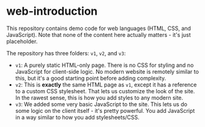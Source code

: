 # web-introduction

This repository contains demo code for web languages (HTML, CSS, and JavaScript). Note that none of the content here actually matters - it's just placeholder.

The repository has three folders: `v1`, `v2`, and `v3`:
- `v1`: A purely static HTML-only page. There is no CSS for styling and no JavaScript for client-side logic. No modern website is remotely similar to this, but it's a good starting point before adding complexity.
- `v2`: This is **exactly** the same HTML page as `v1`, except it has a reference to a custom CSS stylesheet. That lets us customize the look of the site. In the rawest sense, this is how you add styles to any modern site.
- `v3`: We added some very basic JavaScript to the site. This lets us do some logic on the client itself - it's pretty powerful. You add JavaScript in a way similar to how you add stylesheets/CSS.